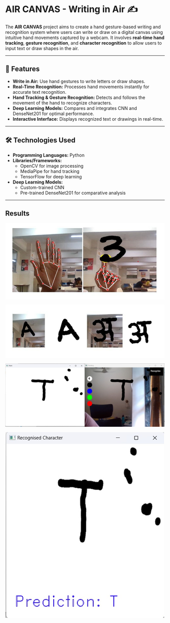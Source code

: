 # AIR CANVAS - Writing in Air ✍️

The **AIR CANVAS** project aims to create a hand gesture-based writing and recognition system where users can write or draw on a digital canvas using intuitive hand movements captured by a webcam. It involves **real-time hand tracking**, **gesture recognition**, and **character recognition** to allow users to input text or draw shapes in the air.

---

## 🚀 Features
- **Write in Air:** Use hand gestures to write letters or draw shapes.
- **Real-Time Recognition:** Processes hand movements instantly for accurate text recognition.
- **Hand Tracking & Gesture Recognition:** Detects and follows the movement of the hand to recognize characters.
- **Deep Learning Models:** Compares and integrates CNN and DenseNet201 for optimal performance.
- **Interactive Interface:** Displays recognized text or drawings in real-time.

---

## 🛠️ Technologies Used
- **Programming Languages:** Python
- **Libraries/Frameworks:** 
  - OpenCV for image processing
  - MediaPipe for hand tracking
  - TensorFlow for deep learning
- **Deep Learning Models:** 
  - Custom-trained CNN
  - Pre-trained DenseNet201 for comparative analysis

---
## Results
![image alt](https://github.com/dishadalvi02/AIR_CANVAS_dev/blob/05c8198604c9102b32fefc45f0c3efb4418c78d3/results/result1.png)

![image alt](https://github.com/dishadalvi02/AIR_CANVAS_dev/blob/05c8198604c9102b32fefc45f0c3efb4418c78d3/results/result2.png)

![image alt](https://github.com/dishadalvi02/AIR_CANVAS_dev/blob/05c8198604c9102b32fefc45f0c3efb4418c78d3/results/result4.png)

![image alt](https://github.com/dishadalvi02/AIR_CANVAS_dev/blob/05c8198604c9102b32fefc45f0c3efb4418c78d3/results/result3.png)
